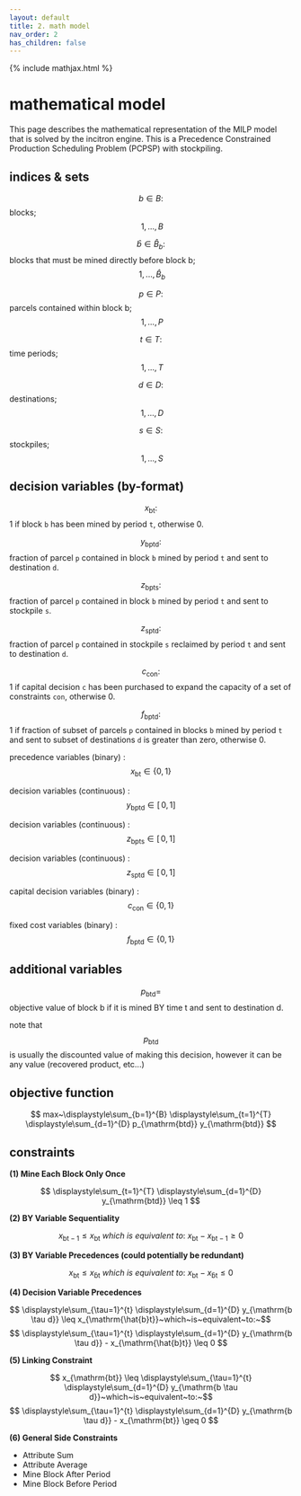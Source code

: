 ```yaml
---
layout: default
title: 2. math model
nav_order: 2
has_children: false
---
```


{% include mathjax.html %}

# mathematical model

This page describes the mathematical representation of the MILP model that is solved by the incitron engine.
This is a Precedence Constrained Production Scheduling Problem (PCPSP) with stockpiling.

## indices & sets

$$ b \in B : $$ blocks; $$~1,...,B $$

$$ \hat{b} \in \hat{B}_b : $$  blocks that must be mined directly before block b; $$~1,...,\hat{B}_b $$

$$ p \in P : $$ parcels contained within block b; $$~1,...,P $$

$$ t \in T : $$ time periods; $$~1,...,T $$

$$ d \in D : $$ destinations; $$~1,...,D $$

$$ s \in S : $$ stockpiles; $$~1,...,S $$

## decision variables (by-format)

$$x_{\mathrm{bt}} : $$ 1 if block `b` has been mined by period `t`, otherwise 0.

$$y_{\mathrm{bptd}} : $$ fraction of parcel `p` contained in block `b` mined by period `t` and sent to destination `d`. 

$$z_{\mathrm{bpts}} : $$ fraction of parcel `p` contained in block `b` mined by period `t` and sent to stockpile `s`. 

$$z_{\mathrm{sptd}} : $$ fraction of parcel `p` contained in stockpile `s` reclaimed by period `t` and sent to destination `d`. 

$$c_{\mathrm{con}} : $$ 1 if capital decision `c` has been purchased to expand the capacity of a set of constraints `con`, otherwise 0.

$$f_{\mathrm{bptd}} : $$ 1 if fraction of subset of parcels `p` contained in blocks `b` mined by period `t` and sent to subset of destinations `d` is greater than zero, otherwise 0.

precedence variables (binary) : $$ x_{\mathrm{bt}}\in\{0,1\} $$

decision variables (continuous) : $$ y_{\mathrm{bptd}}\in[ \,0,1] $$

decision variables (continuous) : $$ z_{\mathrm{bpts}}\in[ \,0,1] $$

decision variables (continuous) : $$ z_{\mathrm{sptd}}\in[ \,0,1] $$

capital decision variables (binary) : $$ c_{\mathrm{con}}\in\{0,1\} $$

fixed cost variables (binary) : $$ f_{\mathrm{bptd}}\in\{0,1\} $$

## additional variables

$$p_{\mathrm{btd}} = $$ objective value of block b if it is mined BY time t and sent to destination d. 

note that $$p_{\mathrm{btd}}$$ is usually the discounted value of making this decision, however it can be any value (recovered product, etc...)

## objective function

$$ max~\displaystyle\sum_{b=1}^{B} \displaystyle\sum_{t=1}^{T} \displaystyle\sum_{d=1}^{D} p_{\mathrm{btd}} y_{\mathrm{btd}} $$

## constraints

**(1) Mine Each Block Only Once**

$$ \displaystyle\sum_{t=1}^{T} \displaystyle\sum_{d=1}^{D} y_{\mathrm{btd}} \leq 1 $$

**(2) BY Variable Sequentiality**

$$ x_{\mathrm{bt-1}} \leq x_{\mathrm{bt}}~which~is~equivalent~to:~x_{\mathrm{bt}} - x_{\mathrm{bt-1}} \geq 0 $$

**(3) BY Variable Precedences (could potentially be redundant)**

$$ x_{\mathrm{bt}} \leq x_{\mathrm{\hat{b}t}}~which~is~equivalent~to:~x_{\mathrm{bt}} - x_{\mathrm{\hat{b}t}} \leq 0 $$

**(4) Decision Variable Precedences**

$$ \displaystyle\sum_{\tau=1}^{t} \displaystyle\sum_{d=1}^{D} y_{\mathrm{b \tau d}} \leq x_{\mathrm{\hat{b}t}}~which~is~equivalent~to:~$$
$$ \displaystyle\sum_{\tau=1}^{t} \displaystyle\sum_{d=1}^{D} y_{\mathrm{b \tau d}} - x_{\mathrm{\hat{b}t}} \leq 0 $$

**(5) Linking Constraint**

$$ x_{\mathrm{bt}} \leq \displaystyle\sum_{\tau=1}^{t} \displaystyle\sum_{d=1}^{D} y_{\mathrm{b \tau d}}~which~is~equivalent~to:~$$
$$ \displaystyle\sum_{\tau=1}^{t} \displaystyle\sum_{d=1}^{D} y_{\mathrm{b \tau d}} - x_{\mathrm{bt}} \geq 0 $$

**(6) General Side Constraints**

* Attribute Sum
* Attribute Average
* Mine Block After Period
* Mine Block Before Period

